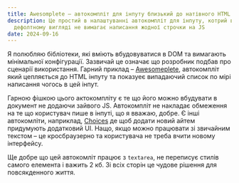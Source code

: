 ```yaml
---
title: Awesomplete – автокомпліт для інпуту близький до натівного HTML
description: Це простий в налаштуванні автокомпліт для інпуту, котрий в
  дефолтному вигляді не вимагає написання жодної строчки на JS
date: 2024-09-16
---
```

Я полюбляю бібліотеки, які вміють вбудовуватися в DOM та вимагають мінімальної конфігурації. Зазвичай це означає що розробник подбав про сценарії використання. Гарний приклад – [Awesomeplete](https://projects.verou.me/awesomplete/), автокомпліт який цепляється до HTML інпуту та показуеє випадаючий список по мірі написання чогось в цей інпут.

Гарною фішкою цього актокомпліту є те що його можно вбудувати в документ не додаючи зайвого JS. Автокомпліт не накладає обмеження на те що користувач пише в інпуті, що я вважаю, добре. Є інші автокомліти, наприклад, [Choices](https://choices-js.github.io/Choices/) де щоб додати новий айтем придумують додатковий UI. Нащо, якщо можно працювати зі звичайним текстом – це кросбраузерно та користувача не треба вчити новому інтерфейсу.

Ще добре що цей автокомліт працює з `textarea`, не переписує стилів самого елемента і важить 2 кб. Зі всіх сторін це чудове рішення для повсякденного життя.
